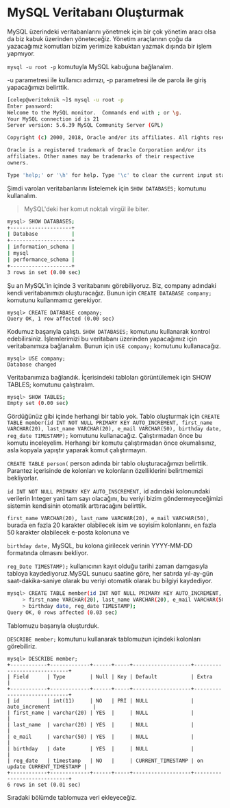 # MySQL Veritabanı Oluşturmak

MySQL üzerindeki veritabanlarını yönetmek için bir çok yönetim aracı olsa da biz kabuk üzerinden yöneteceğiz. Yönetim araçlarının çoğu da yazacağımız komutları bizim yerimize kabuktan yazmak dışında bir işlem yapmıyor.

`mysql -u root -p` komutuyla MySQL kabuğuna bağlanalım.

-u parametresi ile kullanıcı adımızı, -p parametresi ile de parola ile giriş yapacağımızı belirttik.

```bash
[celep@veriteknik ~]$ mysql -u root -p
Enter password: 
Welcome to the MySQL monitor.  Commands end with ; or \g.
Your MySQL connection id is 21
Server version: 5.6.39 MySQL Community Server (GPL)

Copyright (c) 2000, 2018, Oracle and/or its affiliates. All rights reserved.

Oracle is a registered trademark of Oracle Corporation and/or its
affiliates. Other names may be trademarks of their respective
owners.

Type 'help;' or '\h' for help. Type '\c' to clear the current input statement.
```

Şimdi varolan veritabanlarını listelemek için `SHOW DATABASES;` komutunu kullanalım.

> MySQL'deki her komut noktalı virgül ile biter.

```bash
mysql> SHOW DATABASES;
+--------------------+
| Database           |
+--------------------+                                                                                                                                                                                                                                                         
| information_schema |                                                                                                                                                                                                                                                         
| mysql              |                                                                                                                                                                                                                                                         
| performance_schema |                                                                                                                                                                                                                                                         
+--------------------+                                                                                                                                                                                                                                                         
3 rows in set (0.00 sec)
```

Şu an MySQL'in içinde 3 veritabanını görebiliyoruz. Biz, company adındaki kendi veritabanımızı oluşturacağız. Bunun için `CREATE DATABASE company;` komutunu kullanmamız gerekiyor.

```
mysql> CREATE DATABASE company;
Query OK, 1 row affected (0.00 sec)
```

Kodumuz başarıyla çalıştı. `SHOW DATABASES;` komutunu kullanarak kontrol edebilirsiniz. İşlemlerimizi bu veritabanı üzerinden yapacağımız için veritabanımıza bağlanalım. Bunun için `USE company;` komutunu kullanacağız.

```
mysql> USE company;
Database changed
```

Veritabanımıza bağlandık. İçerisindeki tabloları görüntülemek için SHOW TABLES; komutunu çalıştıralım.

```bash
mysql> SHOW TABLES;
Empty set (0.00 sec)
```

Gördüğünüz gibi içinde herhangi bir tablo yok. Tablo oluşturmak için `CREATE TABLE member(id INT NOT NULL PRIMARY KEY AUTO_INCREMENT, first_name VARCHAR(20), last_name VARCHAR(20), e_mail VARCHAR(50), birthday date, reg_date TIMESTAMP);` komutunu kullanacağız. Çalıştırmadan önce bu komutu inceleyelim. Herhangi bir komutu çalıştırmadan önce okumalısınız, asla kopyala yapıştır yaparak komut çalıştırmayın.

`CREATE TABLE person(`  person adında bir tablo oluşturacağımızı belirttik. Parantez içerisinde de kolonları ve kolonların özelliklerini belirtmemizi bekliyorlar.

`id INT NOT NULL PRIMARY KEY AUTO_INSCREMENT,` id adındaki kolonundaki verilerin Integer yani tam sayı olacağını, bu veriyi bizim göndermeyeceğimizi sistemin kendisinin otomatik arttıracağını belirttik.

`first_name VARCHAR(20), last_name VARCHAR(20), e_mail VARCHAR(50),` burada en fazla 20 karakter olabilecek isim ve soyisim kolonlarını, en fazla 50 karakter olabilecek e-posta kolonuna ve

`birthday date,` MySQL, bu kolona girilecek verinin YYYY-MM-DD formatında olmasını bekliyor.

`reg_Date TIMESTAMP);`  kullanıcının kayıt olduğu tarihi zaman damgasıyla tabloya kaydediyoruz.MySQL sunucu saatine göre, her satırda yıl-ay-gün saat-dakika-saniye olarak bu veriyi otomatik olarak bu bilgiyi kaydediyor.

```bash
mysql> CREATE TABLE member(id INT NOT NULL PRIMARY KEY AUTO_INCREMENT,
     > first_name VARCHAR(20), last_name VARCHAR(20), e_mail VARCHAR(50),
     > birthday date, reg_date TIMESTAMP);
Query OK, 0 rows affected (0.03 sec)
```

Tablomuzu başarıyla oluşturduk.

`DESCRIBE member;` komutunu kullanarak tablomuzun içindeki kolonları görebiliriz.

```
mysql> DESCRIBE member;
+------------+-------------+------+-----+-------------------+-----------------------------+
| Field      | Type        | Null | Key | Default           | Extra                       |
+------------+-------------+------+-----+-------------------+-----------------------------+
| id         | int(11)     | NO   | PRI | NULL              | auto_increment              |
| first_name | varchar(20) | YES  |     | NULL              |                             |
| last_name  | varchar(20) | YES  |     | NULL              |                             |
| e_mail     | varchar(50) | YES  |     | NULL              |                             |
| birthday   | date        | YES  |     | NULL              |                             |
| reg_date   | timestamp   | NO   |     | CURRENT_TIMESTAMP | on update CURRENT_TIMESTAMP |
+------------+-------------+------+-----+-------------------+-----------------------------+
6 rows in set (0.01 sec)
```

Sıradaki bölümde tablomuza veri ekleyeceğiz.

